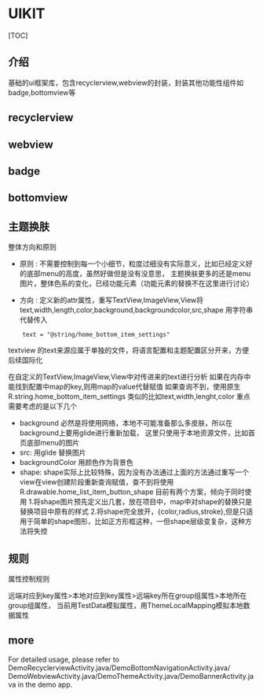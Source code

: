 # UIKIT
[TOC]
## 介绍
基础的ui框架库，包含recyclerview,webview的封装，封装其他功能性组件如badge,bottomview等

## recyclerview

## webview

## badge

## bottomview

## 主题换肤
整体方向和原则
- 原则 : 不需要控制到每一个小细节，粒度过细没有实际意义，比如已经定义好的底部menu的高度，虽然好做但是没有没意思，
主题换肤更多的还是menu图片，整体色系的变化，已经功能元素（功能元素的替换不在这里进行讨论）

- 方向 : 定义新的attr属性，重写TextView,ImageView,View将text,width,length,color,background,backgroundcolor,src,shape 用字符串代替传入
```
    text = "@string/home_bottom_item_settings"
```
textview 的text来源应属于单独的文件，将语言配置和主题配置区分开来，方便后续国际化

在自定义的TextView,ImageView,View中对传进来的text进行分析
如果在内存中能找到配置中map的key,则用map的value代替赋值
如果查询不到，使用原生R.string.home_bottom_item_settings
类似的比如text,width,lenght,color
重点需要考虑的是以下几个
- background 必然是将使用网络，本地不可能准备那么多皮肤，所以在background上要用glide进行重新加载，
这里只使用于本地资源文件，比如首页底部menu的图片
- src: 用glide 替换图片
- backgroundColor 用颜色作为背景色
- shape: shape实际上比较特殊，因为没有办法通过上面的方法通过重写一个view在view创建阶段重新查询赋值，查不到将使用R.drawable.home_list_item_button_shape
目前有两个方案，倾向于同时使用
1.将shape图片预先定义出几套，放在项目中，map中对shape的替换只是替换项目中原有的样式
2.将shape完全放开，{color,radius,stroke},但是只适用于简单的shape图形，比如正方形框这种，一但shape层级变复杂，这种方法将失控

## 规则
属性控制规则

远端对应到key属性>本地对应到key属性>远端key所在group组属性>本地所在group组属性，
当前用TestData模拟属性，用ThemeLocalMapping模拟本地数据属性

## more

For detailed usage, please refer to DemoRecyclerviewActivity.java/DemoBottomNavigationActivity.java/
DemoWebviewActivity.java/DemoThemeActivity.java/DemoBannerActivity.java in the demo app.
